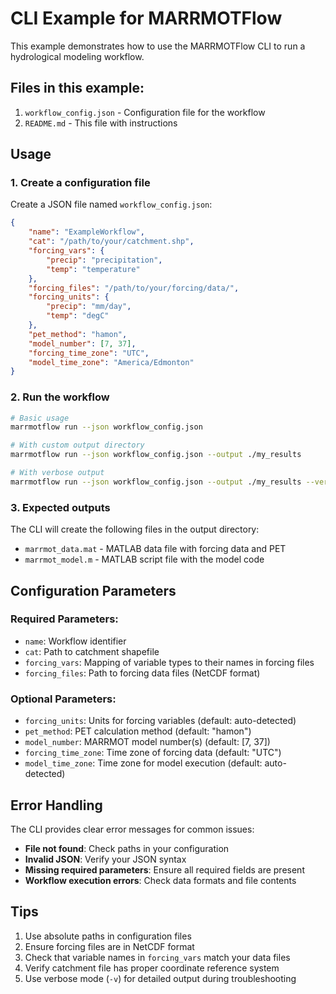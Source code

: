 # CLI Example for MARRMOTFlow

This example demonstrates how to use the MARRMOTFlow CLI to run a hydrological modeling workflow.

## Files in this example:

1. `workflow_config.json` - Configuration file for the workflow
2. `README.md` - This file with instructions

## Usage

### 1. Create a configuration file

Create a JSON file named `workflow_config.json`:

```json
{
    "name": "ExampleWorkflow",
    "cat": "/path/to/your/catchment.shp",
    "forcing_vars": {
        "precip": "precipitation",
        "temp": "temperature"
    },
    "forcing_files": "/path/to/your/forcing/data/",
    "forcing_units": {
        "precip": "mm/day",
        "temp": "degC"
    },
    "pet_method": "hamon",
    "model_number": [7, 37],
    "forcing_time_zone": "UTC",
    "model_time_zone": "America/Edmonton"
}
```

### 2. Run the workflow

```bash
# Basic usage
marrmotflow run --json workflow_config.json

# With custom output directory
marrmotflow run --json workflow_config.json --output ./my_results

# With verbose output
marrmotflow run --json workflow_config.json --output ./my_results --verbose
```

### 3. Expected outputs

The CLI will create the following files in the output directory:
- `marrmot_data.mat` - MATLAB data file with forcing data and PET
- `marrmot_model.m` - MATLAB script file with the model code

## Configuration Parameters

### Required Parameters:
- `name`: Workflow identifier
- `cat`: Path to catchment shapefile
- `forcing_vars`: Mapping of variable types to their names in forcing files
- `forcing_files`: Path to forcing data files (NetCDF format)

### Optional Parameters:
- `forcing_units`: Units for forcing variables (default: auto-detected)
- `pet_method`: PET calculation method (default: "hamon")
- `model_number`: MARRMOT model number(s) (default: [7, 37])
- `forcing_time_zone`: Time zone of forcing data (default: "UTC")
- `model_time_zone`: Time zone for model execution (default: auto-detected)

## Error Handling

The CLI provides clear error messages for common issues:

- **File not found**: Check paths in your configuration
- **Invalid JSON**: Verify your JSON syntax
- **Missing required parameters**: Ensure all required fields are present
- **Workflow execution errors**: Check data formats and file contents

## Tips

1. Use absolute paths in configuration files
2. Ensure forcing files are in NetCDF format
3. Check that variable names in `forcing_vars` match your data files
4. Verify catchment file has proper coordinate reference system
5. Use verbose mode (`-v`) for detailed output during troubleshooting
